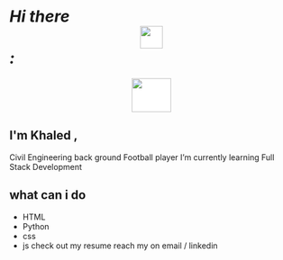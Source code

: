 # *Hi there* <img style="display: block;-webkit-user-select: none;margin: auto;background-color: hsl(100, 100%, 100%) ;" src="https://user-images.githubusercontent.com/42378118/110234147-e3259600-7f4e-11eb-95be-0c4047144dea.gif" width="40" height="40"> *:*

<img style="display: block;-webkit-user-select: none;margin: auto;background-color: hsl(100, 100%, 100%) ;" src="https://cdn.dribbble.com/users/570218/screenshots/2218178/media/2da067d11597bbdd601a47d36dcde37a.gif" width="70" height="60">  

## I'm Khaled , 
Civil Engineering back ground 
Football player 
I’m currently learning Full Stack Development

## what can i do
- HTML 
- Python
- css  
- js 
check out my resume 
reach my on email / linkedin 
